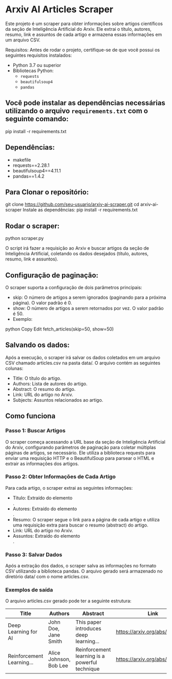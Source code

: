 # Arxiv AI Articles Scraper

Este projeto é um scraper para obter informações sobre artigos científicos da seção de Inteligência Artificial do Arxiv. Ele extrai o título, autores, resumo, link e assuntos de cada artigo e armazena essas informações em um arquivo CSV.

Requisitos: Antes de rodar o projeto, certifique-se de que você possui os seguintes requisitos instalados:

- Python 3.7 ou superior
- Bibliotecas Python:
  - `requests`
  - `beautifulsoup4`
  - `pandas`
  
## Você pode instalar as dependências necessárias utilizando o arquivo `requirements.txt` com o seguinte comando:
pip install -r requirements.txt

## Dependências:
- makefile
- requests==2.28.1
- beautifulsoup4==4.11.1
- pandas==1.4.2

## Para Clonar o repositório: 
git clone https://github.com/seu-usuario/arxiv-ai-scraper.git
cd arxiv-ai-scraper
Instale as dependências: pip install -r requirements.txt

## Rodar o scraper:
python scraper.py


O script irá fazer a requisição ao Arxiv e buscar artigos da seção de Inteligência Artificial, coletando os dados desejados (título, autores, resumo, link e assuntos).

##  Configuração de paginação:

O scraper suporta a configuração de dois parâmetros principais:

- skip: O número de artigos a serem ignorados (paginando para a próxima página). O valor padrão é 0.
- show: O número de artigos a serem retornados por vez. O valor padrão é 50.
- Exemplo:

python
Copy
Edit
fetch_articles(skip=50, show=50)

## Salvando os dados:

Após a execução, o scraper irá salvar os dados coletados em um arquivo CSV chamado articles.csv na pasta data/. O arquivo contém as seguintes colunas:

- Title: O título do artigo.
- Authors: Lista de autores do artigo.
- Abstract: O resumo do artigo.
- Link: URL do artigo no Arxiv.
- Subjects: Assuntos relacionados ao artigo.


## Como funciona
### Passo 1: Buscar Artigos
O scraper começa acessando a URL base da seção de Inteligência Artificial do Arxiv, configurando parâmetros de paginação para coletar múltiplas páginas de artigos, se necessário. Ele utiliza a biblioteca requests para enviar uma requisição HTTP e o BeautifulSoup para parsear o HTML e extrair as informações dos artigos.

### Passo 2: Obter Informações de Cada Artigo
Para cada artigo, o scraper extrai as seguintes informações:

- Título: Extraído do elemento <div class="list-title">.
- Autores: Extraído do elemento <div class="list-authors">.
- Resumo: O scraper segue o link para a página de cada artigo e utiliza uma requisição extra para buscar o resumo (abstract) do artigo.
- Link: URL do artigo no Arxiv.
- Assuntos: Extraído do elemento <div class="list-subjects">.

### Passo 3: Salvar Dados
Após a extração dos dados, o scraper salva as informações no formato CSV utilizando a biblioteca pandas. O arquivo gerado será armazenado no diretório data/ com o nome articles.csv.

### Exemplos de saída
O arquivo articles.csv gerado pode ter a seguinte estrutura:

| Title                     | Authors               | Abstract                                      | Link                          | Subjects               |
|---------------------------|-----------------------|-----------------------------------------------|-------------------------------|------------------------|
| Deep Learning for AI       | John Doe, Jane Smith  | This paper introduces deep learning...        | https://arxiv.org/abs/1234567 | Machine Learning, AI   |
| Reinforcement Learning...  | Alice Johnson, Bob Lee| Reinforcement learning is a powerful technique| https://arxiv.org/abs/7654321 | Reinforcement Learning |
